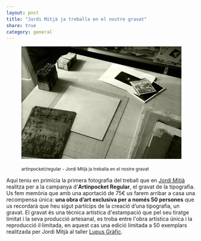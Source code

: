 ```yaml
---
layout: post
title: "Jordi Mitjà ja treballa en el nostre gravat"
share: true
category: general
---
```


<figure class="text-center">
	<img src="/public/img/jordi-mitja-ja-treballa-en-el-nostre-gravat-verkami-apadrina-una-lletra-artinpocket-regular.jpg" alt="artinpocket/regular - Jordi Mitjà ja treballa en el nostre gravat" title="artinpocket/regular - Jordi Mitjà ja treballa en el nostre gravat">
	<figcaption>
		<p><small>artinpocket/regular - Jordi Mitjà ja treballa en el nostre gravat</small></p>
	</figcaption>
</figure>

Aquí teniu en primícia la primera fotografia del treball que en [Jordi Mitjà](http://www.jordimitja.com/) realitza per a la campanya d'**Artinpocket Regular**, el gravat de la tipografia. Us fem memòria que amb una aportació de 75€ us farem arribar a casa una recompensa única: **una obra d’art exclusiva per a només 50 persones** que us recordarà que heu sigut partícips de la creació d’una tipografia, un gravat. El gravat és una tècnica artística d'estampació que pel seu tiratge limitat i la seva producció artesanal, es troba entre l'obra artística única i la reproducció il·limitada, en aquest cas una edició limitada a 50 exemplars realitzada per Jordi Mitjà al taller [Lupus Gràfic](http://www.lupusgrafic.com/).